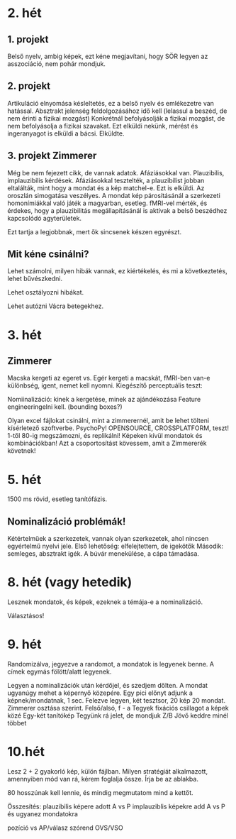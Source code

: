 # 2. hét
## 1. projekt
Belső nyelv, ambig képek, ezt kéne megjavítani, hogy SÖR legyen az asszociáció, nem pohár mondjuk. 


## 2. projekt
Artikuláció elnyomása késleltetés, ez a belső nyelv és emlékezetre van hatással.
Absztrakt jelenség feldolgozásához idő kell (lelassul a beszéd, de nem érinti a fizikai mozgást)
Konkrétnál befolyásolják a fizikai mozgást, de nem befolyásolja a fizikai szavakat.
Ezt elküldi nekünk, mérést és ingeranyagot is elküldi a bácsi.
Elküldte.

## 3. projekt Zimmerer
Még be nem fejezett cikk, de vannak adatok. Afáziásokkal van.
Plauzibilis, implauzibilis kérdések. 
Afáziásokkal tesztelték, a plauzibilist jobban eltalálták, mint hogy a mondat és a kép matchel-e.
Ezt is elküldi. Az oroszlán simogatása veszélyes. 
A mondat kép párosításánál a szerkezeti homonímiákkal való játék a magyarban, esetleg.
fMRI-vel mérték, és érdekes, hogy a plauzibilitás megállapításánál is aktívak a belső beszédhez kapcsolódó agyterületek.

Ezt tartja a legjobbnak, mert ők sincsenek készen egyrészt.

## Mit kéne csinálni?

Lehet számolni, milyen hibák vannak, ez kiértékelés, és mi a következtetés, lehet bűvészkedni.

Lehet osztályozni hibákat.

Lehet autózni Vácra betegekhez.

# 3. hét

## Zimmerer

Macska kergeti az egeret vs. Egér kergeti a macskát, fMRI-ben van-e különbség, igent, nemet kell nyomni.
Kiegészítő perceptuális teszt: 

Nomiinalizáció: kinek a kergetése, minek az ajándékozása
Feature engineeringelni kell. (bounding boxes?)

Olyan excel fájlokat csinálni, mint a zimmerernél, amit be lehet tölteni kísérletező szoftverbe. 
PsychoPy! OPENSOURCE, CROSSPLATFORM, teszt!
1-től 80-ig megszámozni, és replikálni! 
Képeken kívül mondatok és kombinációkban!
Azt a csoportosítást kövessem, amit a Zimmererék követnek!

# 5. hét 

1500 ms rövid, esetleg tanítófázis. 

## Nominalizáció problémák!

Kétértelműek a szerkezetek, vannak olyan szerkezetek, ahol nincsen egyértelmű nyelvi jele.
Első lehetőség: elfelejtettem, de igekötők
Második: semleges, absztrakt igék.
A búvár menekülése, a cápa támadása.

# 8. hét (vagy hetedik)

Lesznek mondatok, és képek, ezeknek a témája-e a nominalizáció.

Választásos!

# 9. hét

Randomizálva, jegyezve a randomot, a mondatok is legyenek benne.
A címek egymás fölött/alatt legyenek.

Legyen a nominalizációk után kérdőjel, és szedjem dőlten. 
A mondat ugyanúgy mehet a képernyő közepére.
Egy pici előnyt adjunk a képnek/mondatnak, 1 sec.
Felezve legyen, két tesztsor, 20 kép 20 mondat.
Zimmerer osztása szerint.
Felső/alsó, f - a
Tegyek fixációs csillagot a képek közé
Egy-két tanítókép
Tegyünk rá jelet, de mondjuk Z/B
Jövő keddre minél többet

# 10.hét

Lesz 2 + 2 gyakorló kép, külön fájlban. 
Milyen stratégiát alkalmazott, amennyiben mód van rá, kérem foglalja össze.
Írja be az ablakba. 

80 hosszúnak kell lennie, és mindig megmutatom mind a kettőt.

Összesítés: 
plauzibilis képere adott A vs P
implauziblis képekre add A vs P
és ugyanez mondatokra

pozíció vs AP/válasz
szórend OVS/VSO
